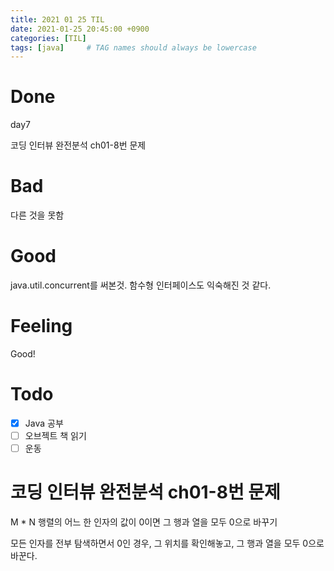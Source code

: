 ```yaml
---
title: 2021 01 25 TIL
date: 2021-01-25 20:45:00 +0900
categories: [TIL]
tags: [java]     # TAG names should always be lowercase
---
```


# Done

day7

코딩 인터뷰 완전분석 ch01-8번 문제

# Bad

다른 것을 못함

# Good

java.util.concurrent를 써본것. 함수형 인터페이스도 익숙해진 것 같다.

# Feeling

Good!

# Todo

- [x] Java 공부
- [ ] 오브젝트 책 읽기
- [ ] 운동

# 코딩 인터뷰 완전분석 ch01-8번 문제

M * N 행렬의 어느 한 인자의 값이 0이면 그 행과 열을 모두 0으로 바꾸기

모든 인자를 전부 탐색하면서 0인 경우, 그 위치를 확인해놓고, 그 행과 열을 모두 0으로 바꾼다.